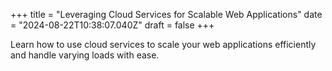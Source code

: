 +++
title = "Leveraging Cloud Services for Scalable Web Applications"
date = "2024-08-22T10:38:07.040Z"
draft = false
+++

  Learn how to use cloud services to scale your web applications efficiently and handle varying loads with ease.
        